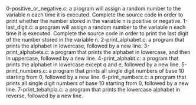 0-positive_or_negative.c: a program will assign a random number to the variable n each time it is executed. Complete the source code in order to print whether the number stored in the variable n is positive or negative.
1-last_digit.c: a program will assign a random number to the variable n each time it is executed. Complete the source code in order to print the last digit of the number stored in the variable n.
2-print_alphabet.c: a program that prints the alphabet in lowercase, followed by a new line.
3-print_alphabets.c: a program that prints the alphabet in lowercase, and then in uppercase, followed by a new line.
4-print_alphabt.c: a program that prints the alphabet in lowercase except q and e, followed by a new line.
5-print_numbers.c: a program that prints all single digit numbers of base 10 starting from 0, followed by a new line.
6-print_numberz.c: a program that prints all single digit numbers of base 10 starting from 0, followed by a new line.
7-print_tebahpla.c: a program that prints the lowercase alphabet in reverse, followed by a new line.
